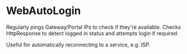 # WebAutoLogin
Regularly pings Gateway/Portal IPs to check if they're available.
Checks HttpResponse to detect logged in status and attempts login if required.

Useful for automatically reconnecting to a service, e.g. ISP.
